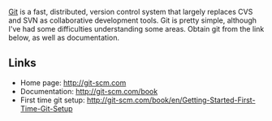 <div id="wikitext">

[Git](http://git-scm.com) is a fast, distributed, version control system
that largely replaces CVS and SVN as collaborative development tools.
Git is pretty simple, although I've had some difficulties understanding
some areas. Obtain git from the link below, as well as documentation.

<div class="vspace">

</div>

Links
-----

-   Home page: <http://git-scm.com>
-   Documentation: <http://git-scm.com/book>
-   First time git setup:
    <http://git-scm.com/book/en/Getting-Started-First-Time-Git-Setup>

</div>
